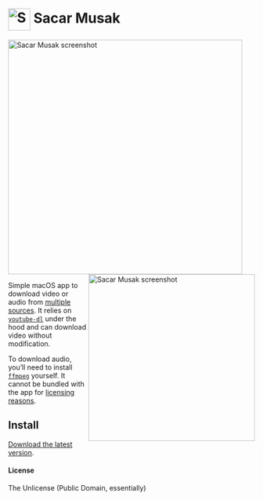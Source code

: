 # <img src='https://i.imgur.com/7fSPDfx.png' width='45' align='center' alt='Sacar Musak logo'> Sacar Musak

<img src='https://i.imgur.com/a0esJ1e.png' width='478' alt='Sacar Musak screenshot'><img src='https://i.imgur.com/WqOFTmx.png' width='340' align='right' alt='Sacar Musak screenshot'>

Simple macOS app to download video or audio from [multiple sources](https://rg3.github.io/youtube-dl/supportedsites.html). It relies on [`youtube-dl`](https://rg3.github.io/youtube-dl/) under the hood and can download video without modification.

To download audio, you’ll need to install [`ffmpeg`](https://www.ffmpeg.org/) yourself. It cannot be bundled with the app for [licensing reasons](https://www.ffmpeg.org/legal.html).

## Install

[Download the latest version](https://github.com/vitorgalvao/sacar-musak/releases).

#### License

The Unlicense (Public Domain, essentially)
